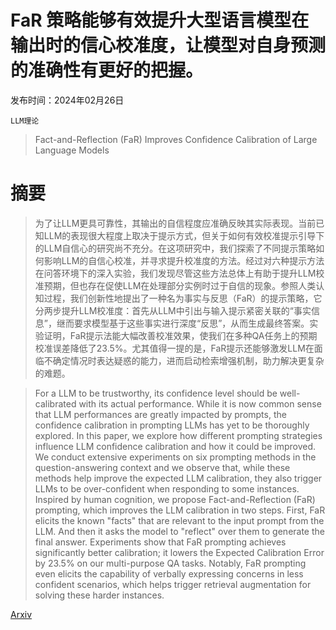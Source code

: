 # FaR 策略能够有效提升大型语言模型在输出时的信心校准度，让模型对自身预测的准确性有更好的把握。

发布时间：2024年02月26日

`LLM理论`

> Fact-and-Reflection (FaR) Improves Confidence Calibration of Large Language Models

# 摘要

> 为了让LLM更具可靠性，其输出的自信程度应准确反映其实际表现。当前已知LLM的表现很大程度上取决于提示方式，但关于如何有效校准提示引导下的LLM自信心的研究尚不充分。在这项研究中，我们探索了不同提示策略如何影响LLM的自信心校准，并寻求提升校准度的方法。经过对六种提示方法在问答环境下的深入实验，我们发现尽管这些方法总体上有助于提升LLM校准预期，但也存在促使LLM在处理部分实例时过于自信的现象。参照人类认知过程，我们创新性地提出了一种名为事实与反思（FaR）的提示策略，它分两步提升LLM校准度：首先从LLM中引出与输入提示紧密关联的“事实信息”，继而要求模型基于这些事实进行深度“反思”，从而生成最终答案。实验证明，FaR提示法能大幅改善校准效果，使我们在多种QA任务上的预期校准误差降低了23.5%。尤其值得一提的是，FaR提示还能够激发LLM在面临不确定情况时表达疑惑的能力，进而启动检索增强机制，助力解决更复杂的难题。

> For a LLM to be trustworthy, its confidence level should be well-calibrated with its actual performance. While it is now common sense that LLM performances are greatly impacted by prompts, the confidence calibration in prompting LLMs has yet to be thoroughly explored. In this paper, we explore how different prompting strategies influence LLM confidence calibration and how it could be improved. We conduct extensive experiments on six prompting methods in the question-answering context and we observe that, while these methods help improve the expected LLM calibration, they also trigger LLMs to be over-confident when responding to some instances. Inspired by human cognition, we propose Fact-and-Reflection (FaR) prompting, which improves the LLM calibration in two steps. First, FaR elicits the known "facts" that are relevant to the input prompt from the LLM. And then it asks the model to "reflect" over them to generate the final answer. Experiments show that FaR prompting achieves significantly better calibration; it lowers the Expected Calibration Error by 23.5% on our multi-purpose QA tasks. Notably, FaR prompting even elicits the capability of verbally expressing concerns in less confident scenarios, which helps trigger retrieval augmentation for solving these harder instances.

[Arxiv](https://arxiv.org/abs/2402.17124)